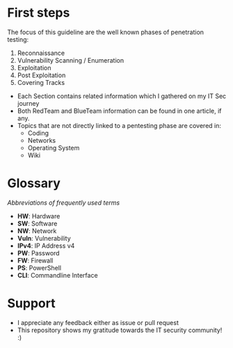 # First steps

The focus of this guideline are the well known phases of penetration testing:
1. Reconnaissance
2. Vulnerability Scanning / Enumeration
3. Exploitation
4. Post Exploitation
5. Covering Tracks

- Each Section contains related information which I gathered on my IT Sec journey
- Both RedTeam and BlueTeam information can be found in one article, if any.
- Topics that are not directly linked to a pentesting phase are covered in:
   - Coding
   - Networks
   - Operating System
   - Wiki
   
# Glossary

*Abbreviations of frequently used terms*

- **HW**: Hardware
- **SW**: Software
- **NW**: Network
- **Vuln**: Vulnerability
- **IPv4**: IP Address v4
- **PW**: Password
- **FW**: Firewall
- **PS**: PowerShell
- **CLI**: Commandline Interface

# Support

- I appreciate any feedback either as issue or pull request
- This repository shows my gratitude towards the IT security community! :)
